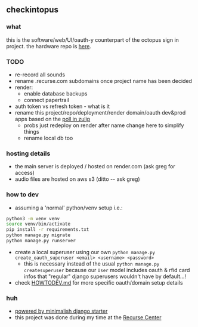 ## checkintopus

### what

this is the software/web/UI/oauth-y counterpart of the octopus sign in project. the hardware repo is [here](https://github.com/gregsadetsky/recurse-rfid-visits/).

### TODO

- re-record all sounds
- rename .recurse.com subdomains once project name has been decided
- render:
  - enable database backups
  - connect papertrail
- auth token vs refresh token - what is it
- rename this project/repo/deployment/render domain/oauth dev&prod apps based on the [poll in zulip](https://recurse.zulipchat.com/#narrow/stream/19042-.F0.9F.A7.91.E2.80.8D.F0.9F.92.BB-current-batches/topic/naming.20suggestion/near/394473437)
  - probs just redeploy on render after name change here to simplify things
  - rename local db too

### hosting details

- the main server is deployed / hosted on render.com (ask greg for access)
- audio files are hosted on aws s3 (ditto -- ask greg)

### how to dev

- assuming a 'normal' python/venv setup i.e.:

```bash
python3 -m venv venv
source venv/bin/activate
pip install -r requirements.txt
python manage.py migrate
python manage.py runserver
```

- create a local superuser using our own `python manage.py create_oauth_superuser <email> <username> <password>`
  - this is necessary instead of the usual `python manage.py createsuperuser` because our `User` model includes oauth & rfid card infos that "regular" django superusers wouldn't have by default...!
- check [HOWTODEV.md](./docs/HOWTODEV.md) for more specific oauth/domain setup details

### huh

- [powered by minimalish django starter](https://github.com/gregsadetsky/minimalish-django-starter)
- this project was done during my time at the [Recurse Center](https://recurse.com/)
